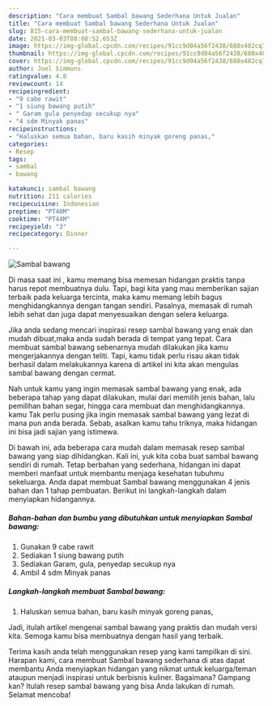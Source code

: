 ```yaml
---
description: "Cara membuat Sambal bawang Sederhana Untuk Jualan"
title: "Cara membuat Sambal bawang Sederhana Untuk Jualan"
slug: 815-cara-membuat-sambal-bawang-sederhana-untuk-jualan
date: 2021-03-03T08:08:52.653Z
image: https://img-global.cpcdn.com/recipes/91cc9d04a56f2438/680x482cq70/sambal-bawang-foto-resep-utama.jpg
thumbnail: https://img-global.cpcdn.com/recipes/91cc9d04a56f2438/680x482cq70/sambal-bawang-foto-resep-utama.jpg
cover: https://img-global.cpcdn.com/recipes/91cc9d04a56f2438/680x482cq70/sambal-bawang-foto-resep-utama.jpg
author: Joel Simmons
ratingvalue: 4.8
reviewcount: 14
recipeingredient:
- "9 cabe rawit"
- "1 siung bawang putih"
- " Garam gula penyedap secukup nya"
- "4 sdm Minyak panas"
recipeinstructions:
- "Haluskan semua bahan, baru kasih minyak goreng panas,"
categories:
- Resep
tags:
- sambal
- bawang

katakunci: sambal bawang 
nutrition: 211 calories
recipecuisine: Indonesian
preptime: "PT40M"
cooktime: "PT44M"
recipeyield: "3"
recipecategory: Dinner

---
```



![Sambal bawang](https://img-global.cpcdn.com/recipes/91cc9d04a56f2438/680x482cq70/sambal-bawang-foto-resep-utama.jpg)

Di masa  saat ini , kamu memang bisa memesan hidangan praktis tanpa harus repot membuatnya dulu. Tapi, bagi kita yang mau memberikan sajian terbaik pada keluarga tercinta, maka kamu memang lebih bagus menghidangkannya dengan tangan sendiri. Pasalnya, memasak di rumah lebih sehat dan juga dapat menyesuaikan dengan selera keluarga.

Jika anda sedang mencari inspirasi resep sambal bawang yang enak dan mudah dibuat,maka anda sudah berada di tempat yang tepat. Cara membuat sambal bawang  sebenarnya mudah dilakukan jika kamu mengerjakannya dengan teliti. Tapi, kamu tidak perlu risau akan tidak berhasil dalam melakukannya 
karena di artikel ini kita akan mengulas sambal bawang dengan cermat.  



Nah untuk kamu yang ingin memasak sambal bawang yang enak, ada beberapa tahap yang dapat dilakukan, mulai dari memilih jenis bahan, lalu pemilihan bahan segar, hingga cara membuat dan menghidangkannya. kamu Tak perlu pusing jika ingin memasak sambal bawang yang lezat di mana pun anda berada. Sebab, asalkan kamu  tahu triknya, maka hidangan ini bisa jadi sajian yang istimewa.

Di bawah ini, ada beberapa cara mudah dalam memasak resep sambal bawang yang siap dihidangkan. Kali ini, yuk kita coba buat sambal bawang sendiri di rumah. Tetap berbahan yang sederhana, hidangan ini dapat memberi manfaat untuk membantu menjaga kesehatan tubuhmu sekeluarga. Anda dapat membuat Sambal bawang menggunakan 4 jenis bahan dan 1 tahap pembuatan. Berikut ini langkah-langkah dalam menyiapkan hidangannya.

<!--inarticleads1-->

##### Bahan-bahan dan bumbu yang dibutuhkan untuk menyiapkan Sambal bawang:

1. Gunakan 9 cabe rawit
1. Sediakan 1 siung bawang putih
1. Sediakan  Garam, gula, penyedap secukup nya
1. Ambil 4 sdm Minyak panas




<!--inarticleads2-->

##### Langkah-langkah membuat Sambal bawang:

1. Haluskan semua bahan, baru kasih minyak goreng panas,




Jadi, itulah artikel mengenai  sambal bawang  yang praktis dan mudah versi kita. Semoga kamu bisa membuatnya dengan hasil yang terbaik. 

Terima kasih anda telah menggunakan resep yang kami tampilkan di sini. Harapan kami, cara membuat  Sambal bawang sederhana di atas dapat membantu Anda menyiapkan hidangan yang nikmat untuk keluarga/teman ataupun menjadi inspirasi untuk berbisnis kuliner. Bagaimana? Gampang kan? Itulah resep sambal bawang yang bisa Anda lakukan di rumah. Selamat mencoba!


